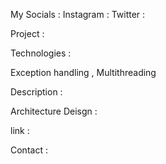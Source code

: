 My Socials : 
Instagram : 
Twitter : 


Project : 


Technologies : 

Exception handling , Multithreading

Description : 


Architecture Deisgn : 


link : 

Contact : 




